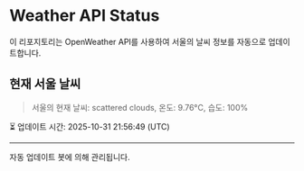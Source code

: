
# Weather API Status

이 리포지토리는 OpenWeather API를 사용하여 서울의 날씨 정보를 자동으로 업데이트합니다.

## 현재 서울 날씨
> 서울의 현재 날씨: scattered clouds, 온도: 9.76°C, 습도: 100%

⏳ 업데이트 시간: 2025-10-31 21:56:49 (UTC)

---
자동 업데이트 봇에 의해 관리됩니다.
